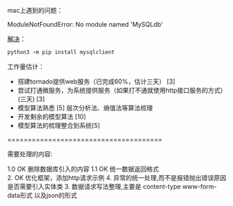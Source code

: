 
mac上遇到的问题：

ModuleNotFoundError: No module named 'MySQLdb'

[解决](https://blog.csdn.net/a394268045/article/details/78201682)：

``` ruby
python3 -m pip install mysqlclient 
```

工作量估计：

- 搭建tornado提供web服务（已完成60%，估计三天） [3]
- 尝试打通微服务，为系统提供服务（如果打不通就使用http接口服务的方式） (三天) [3]   
- 模型算法熟悉 [5]   层次分析法、熵值法等算法梳理
- 开发剩余的模型算法  [10]
- 模型算法的梳理整合到系统[5] 


======================================

需要处理的内容:

1.0  OK 删除数据库引入的内容 
1.1  OK 统一数据返回格式  
2.   OK 优化框架，添加http请求示例
4. 异常的统一处理,而不是报错抛出错误原因    是否需要引入实体类
3. 数据请求写法整理,主要是 content-type   www-form-data形式  以及json的形式 